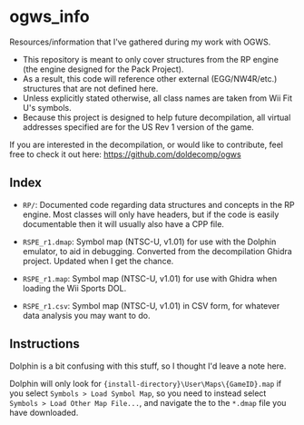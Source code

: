 # ogws_info
Resources/information that I've gathered during my work with OGWS.  
- This repository is meant to only cover structures from the RP engine (the engine designed for the Pack Project). 
- As a result, this code will reference other external (EGG/NW4R/etc.) structures that are not defined here.  
- Unless explicitly stated otherwise, all class names are taken from Wii Fit U's symbols.   
- Because this project is designed to help future decompilation, all virtual addresses specified are for the US Rev 1 version of the game.  
  
If you are interested in the decompilation, or would like to contribute, feel free to check it out here: https://github.com/doldecomp/ogws
  
## Index
- `RP/`: Documented code regarding data structures and concepts in the RP engine. Most classes will only have headers, but if the code is easily documentable then it will usually also have a CPP file.
  
- `RSPE_r1.dmap`: Symbol map (NTSC-U, v1.01) for use with the Dolphin emulator, to aid in debugging. Converted from the decompilation Ghidra project. Updated when I get the chance.  
  
- `RSPE_r1.map`: Symbol map (NTSC-U, v1.01) for use with Ghidra when loading the Wii Sports DOL.  
  
- `RSPE_r1.csv`: Symbol map (NTSC-U, v1.01) in CSV form, for whatever data analysis you may want to do.
  
## Instructions
Dolphin is a bit confusing with this stuff, so I thought I'd leave a note here.  
  
Dolphin will only look for `{install-directory}\User\Maps\{GameID}.map` if you select `Symbols > Load Symbol Map`, so you need to instead select `Symbols > Load Other Map File...`, and navigate the to the `*.dmap` file you have downloaded.
